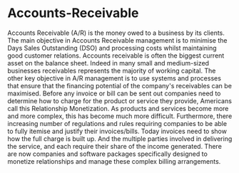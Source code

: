 # Accounts-Receivable
Accounts Receivable (A/R) is the money owed to a business by its clients. The main
objective in Accounts Receivable management is to minimise the Days Sales
Outstanding (DSO) and processing costs whilst maintaining good customer relations.
Accounts receivable is often the biggest current asset on the balance sheet. Indeed in
many small and medium-sized businesses receivables represents the majority of
working capital. The other key objective in A/R management is to use systems and
processes that ensure that the financing potential of the company's receivables can be
maximised. Before any invoice or bill can be sent out companies need to determine
how to charge for the product or service they provide, Americans call this
Relationship Monetization. As products and services become more and more
complex, this has become much more difficult. Furthermore, there increasing number
of regulations and rules requiring companies to be able to fully itemise and justify
their invoices/bills. Today invoices need to show how the full charge is built up. And
the multiple parties involved in delivering the service, and each require their share of
the income generated. There are now companies and software packages specifically
designed to monetize relationships and manage these complex billing arrangements.

